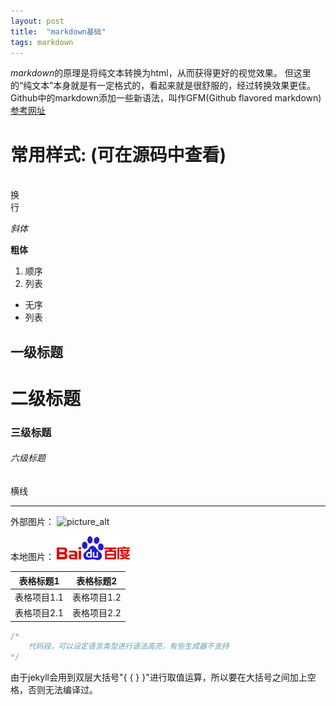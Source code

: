 ```yaml
---
layout: post
title:  "markdown基础"
tags: markdown
---
```


*markdown*的原理是将纯文本转换为html，从而获得更好的视觉效果。 
但这里的“纯文本”本身就是有一定格式的，看起来就是很舒服的，经过转换效果更佳。  
Github中的markdown添加一些新语法，叫作GFM(Github flavored markdown) 
[参考网址](http://daringfireball.net/projects/markdown)

常用样式: (可在源码中查看)
=========

<br/>换<br/>行<br/>

*斜体*

**粗体**

1. 顺序
2. 列表

* 无序
* 列表

一级标题
------

二级标题
======

### 三级标题

###### 六级标题 ######

横线

******

外部图片： 
![picture_alt](https://ss0.bdstatic.com/5aV1bjqh_Q23odCf/static/superman/img/logo_top_86d58ae1.png)

本地图片：
![picture_alt](/assets/local_test_pic.png)

表格标题1 | 表格标题2
--------|--------
表格项目1.1 | 表格项目1.2
表格项目2.1 | 表格项目2.2

``` C++
/*
	代码段，可以设定语言类型进行语法高亮，有些生成器不支持
*/
```

由于jekyll会用到双层大括号"{ { } }"进行取值运算，所以要在大括号之间加上空格，否则无法编译过。



